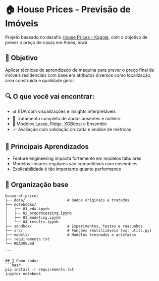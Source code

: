# 🏠 House Prices - Previsão de Imóveis

Projeto baseado no desafio [House Prices - Kaggle](https://www.kaggle.com/c/house-prices-advanced-regression-techniques), com o objetivo de prever o preço de casas em Ames, Iowa.

## 📌 Objetivo
Aplicar técnicas de aprendizado de máquina para prever o preço final de imóveis residenciais com base em atributos diversos como localização, área construída e qualidade geral.

## 🔍 O que você vai encontrar:
- 📊 EDA com visualizações e insights interpretáveis
- 🧼 Tratamento completo de dados ausentes e outliers
- 🧠 Modelos Lasso, Ridge, XGBoost e Ensemble
- 📈 Avaliação com validação cruzada e análise de métricas

## 🧠 Principais Aprendizados
- Feature engineering impacta fortemente em modelos tabulares
- Modelos lineares regulares são competitivos com ensembles
- Explicabilidade é tão importante quanto performance

## 📁 Organização base

````
house-of-price/
├── data/                   # Dados originais e tratados
├── notebooks/
│   ├── 01_eda.ipynb
│   ├── 02_preprocessing.ipynb
│   ├── 03_modeling.ipynb
│   └── 04_results.ipynb
├── sandbox/                # Experimentos, testes e rascunhos
├── src/                    # Funções reutilizáveis (ex: utils.py)
├── models/                 # Modelos treinados e artefatos
├── requirements.txt
└── README.md

```

## 🚀 Como rodar
```bash
pip install -r requirements.txt
jupyter notebook